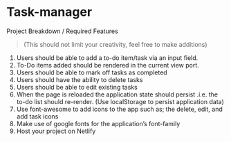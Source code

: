 # Task-manager

Project Breakdown / Required Features

> (This should not limit your creativity, feel free to make additions)

1. Users should be able to add a to-do item/task via an input field.
2. To-Do items added should be rendered in the current view port.
3. Users should be able to mark off tasks as completed
4. Users should have the ability to delete tasks
5. Users should be able to edit existing tasks
6. When the page is reloaded the application state should persist .i.e. the to-do
   list should re-render. (Use localStorage to persist application data)
7. Use font-awesome to add icons to the app such as; the delete, edit, and add
   task icons
8. Make use of google fonts for the application’s font-family
9. Host your project on Netlify
